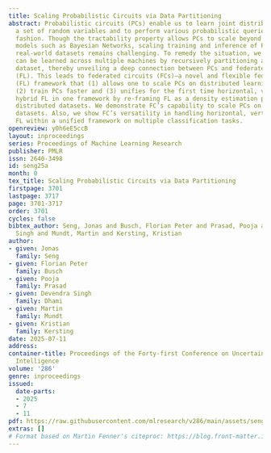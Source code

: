 ```yaml
---
title: Scaling Probabilistic Circuits via Data Partitioning
abstract: Probabilistic circuits (PCs) enable us to learn joint distributions over
  a set of random variables and to perform various probabilistic queries in a tractable
  fashion. Though the tractability property allows PCs to scale beyond non-tractable
  models such as Bayesian Networks, scaling training and inference of PCs to larger,
  real-world datasets remains challenging. To remedy the situation, we show how PCs
  can be learned across multiple machines by recursively partitioning a distributed
  dataset, thereby unveiling a deep connection between PCs and federated learning
  (FL). This leads to federated circuits (FCs)—a novel and flexible federated learning
  (FL) framework that (1) allows one to scale PCs on distributed learning environments
  (2) train PCs faster and (3) unifies for the first time horizontal, vertical, and
  hybrid FL in one framework by re-framing FL as a density estimation problem over
  distributed datasets. We demonstrate FC’s capability to scale PCs on various large-scale
  datasets. Also, we show FC’s versatility in handling horizontal, vertical, and hybrid
  FL within a unified framework on multiple classification tasks.
openreview: y0h6eE5ccB
layout: inproceedings
series: Proceedings of Machine Learning Research
publisher: PMLR
issn: 2640-3498
id: seng25a
month: 0
tex_title: Scaling Probabilistic Circuits via Data Partitioning
firstpage: 3701
lastpage: 3717
page: 3701-3717
order: 3701
cycles: false
bibtex_author: Seng, Jonas and Busch, Florian Peter and Prasad, Pooja and Dhami, Devendra
  Singh and Mundt, Martin and Kersting, Kristian
author:
- given: Jonas
  family: Seng
- given: Florian Peter
  family: Busch
- given: Pooja
  family: Prasad
- given: Devendra Singh
  family: Dhami
- given: Martin
  family: Mundt
- given: Kristian
  family: Kersting
date: 2025-07-11
address:
container-title: Proceedings of the Forty-first Conference on Uncertainty in Artificial
  Intelligence
volume: '286'
genre: inproceedings
issued:
  date-parts:
  - 2025
  - 7
  - 11
pdf: https://raw.githubusercontent.com/mlresearch/v286/main/assets/seng25a/seng25a.pdf
extras: []
# Format based on Martin Fenner's citeproc: https://blog.front-matter.io/posts/citeproc-yaml-for-bibliographies/
---
```

